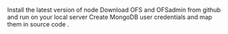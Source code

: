 Install the latest version of node 
Download OFS and OFSadmin from github and run on your local server
Create MongoDB user credentials and map them in source code .
